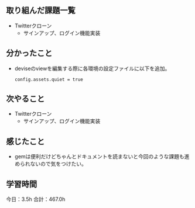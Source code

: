 ## 取り組んだ課題一覧
*  Twitterクローン
   * サインアップ、ログイン機能実装
## 分かったこと
* deviseのviewを編集する際に各環境の設定ファイルに以下を追加。
  ```
  config.assets.quiet = true
  ```
  
    
    

## 次やること
*  Twitterクローン
   * サインアップ、ログイン機能実装
## 感じたこと
*  gemは便利だけどちゃんとドキュメントを読まないと今回のような課題も進められないので気をつけたい。
 
## 学習時間
今日：3.5h
合計：467.0h
